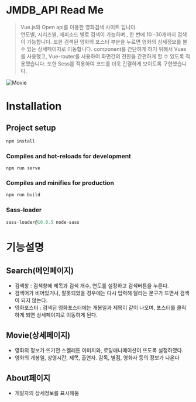 # JMDB_API Read Me

> Vue.js와 Open api를 이용한 영화검색 사이트 입니다.  
연도별, 시리즈별, 에피소드 별로 검색이 가능하며 , 한 번에 10 -30개까지 검색이 가능합니다.
또한 검색된 영화의 포스터 부분을 누르면 영화의 상세정보를 볼 수 있는 상세페이지로 이동합니다.
component를 간단하게 하기 위해서 Vuex를 사용했고, Vue-router를 사용하여 화면간의 전환을 간편하게 할 수 있도록 적용했습니다.
또한 Scss를 적용하여 코드를 더욱 간결하게 보이도록 구현했습니다.

![Movie](https://user-images.githubusercontent.com/82005305/134755897-ba128dc3-a2e1-43e1-a418-cb71ea42bcea.gif)



# Installation

## **Project setup**

```jsx
npm install
```

### **Compiles and hot-reloads for development**

```
npm run serve

```

### **Compiles and minifies for production**

```jsx
npm run build
```

### Sass-loader

```jsx
sass-loader@10.0.5 node-sass
```

# 기능설명

## Search(메인페이지)

- 검색창 : 검색창에 제목과 검색 개수, 연도를 설정하고 검색버튼을 누른다.
- 검색어가 비어있거나, 잘못되었을 경우에는 다시 입력해 달라는 문구가 뜨면서 검색이 되지 않는다.
- 영화포스터 : 검색된 영화포스터에는 개봉일과 제목이 같이 나오며, 포스터를 클릭하게 되면 상세페이지로 이동하게 된다.

## Movie(상세페이지)

- 영화의 정보가 뜨기전 스켈레톤 이미지와, 로딩애니메이션이 뜨도록 설정하였다.
- 영화의 개봉일, 상영시간, 제목, 출연자. 감독, 별점, 영화사 등의 정보가 나온다

## About페이지

- 개발자의 상세정보를 표시해둠
